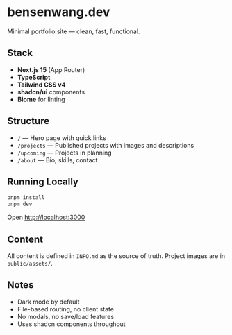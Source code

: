 # bensenwang.dev

Minimal portfolio site — clean, fast, functional.

## Stack

- **Next.js 15** (App Router)
- **TypeScript**
- **Tailwind CSS v4**
- **shadcn/ui** components
- **Biome** for linting

## Structure

- `/` — Hero page with quick links
- `/projects` — Published projects with images and descriptions
- `/upcoming` — Projects in planning
- `/about` — Bio, skills, contact

## Running Locally

```bash
pnpm install
pnpm dev
```

Open [http://localhost:3000](http://localhost:3000)

## Content

All content is defined in `INFO.md` as the source of truth. Project images are in `public/assets/`.

## Notes

- Dark mode by default
- File-based routing, no client state
- No modals, no save/load features
- Uses shadcn components throughout
